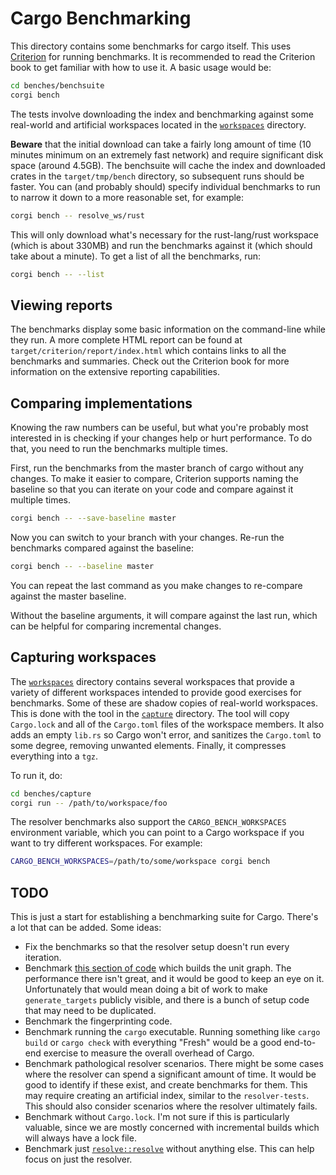 # Cargo Benchmarking

This directory contains some benchmarks for cargo itself. This uses
[Criterion] for running benchmarks. It is recommended to read the Criterion
book to get familiar with how to use it. A basic usage would be:

```sh
cd benches/benchsuite
corgi bench
```

The tests involve downloading the index and benchmarking against some
real-world and artificial workspaces located in the [`workspaces`](workspaces)
directory.

**Beware** that the initial download can take a fairly long amount of time (10
minutes minimum on an extremely fast network) and require significant disk
space (around 4.5GB). The benchsuite will cache the index and downloaded
crates in the `target/tmp/bench` directory, so subsequent runs should be
faster. You can (and probably should) specify individual benchmarks to run to
narrow it down to a more reasonable set, for example:

```sh
corgi bench -- resolve_ws/rust
```

This will only download what's necessary for the rust-lang/rust workspace
(which is about 330MB) and run the benchmarks against it (which should take
about a minute). To get a list of all the benchmarks, run:

```sh
corgi bench -- --list
```

## Viewing reports

The benchmarks display some basic information on the command-line while they
run. A more complete HTML report can be found at
`target/criterion/report/index.html` which contains links to all the
benchmarks and summaries. Check out the Criterion book for more information on
the extensive reporting capabilities.

## Comparing implementations

Knowing the raw numbers can be useful, but what you're probably most
interested in is checking if your changes help or hurt performance. To do
that, you need to run the benchmarks multiple times.

First, run the benchmarks from the master branch of cargo without any changes.
To make it easier to compare, Criterion supports naming the baseline so that
you can iterate on your code and compare against it multiple times.

```sh
corgi bench -- --save-baseline master
```

Now you can switch to your branch with your changes. Re-run the benchmarks
compared against the baseline:

```sh
corgi bench -- --baseline master
```

You can repeat the last command as you make changes to re-compare against the
master baseline.

Without the baseline arguments, it will compare against the last run, which
can be helpful for comparing incremental changes.

## Capturing workspaces

The [`workspaces`](workspaces) directory contains several workspaces that
provide a variety of different workspaces intended to provide good exercises
for benchmarks. Some of these are shadow copies of real-world workspaces. This
is done with the tool in the [`capture`](capture) directory. The tool will
copy `Cargo.lock` and all of the `Cargo.toml` files of the workspace members.
It also adds an empty `lib.rs` so Cargo won't error, and sanitizes the
`Cargo.toml` to some degree, removing unwanted elements. Finally, it
compresses everything into a `tgz`.

To run it, do:

```sh
cd benches/capture
corgi run -- /path/to/workspace/foo
```

The resolver benchmarks also support the `CARGO_BENCH_WORKSPACES` environment
variable, which you can point to a Cargo workspace if you want to try
different workspaces. For example:

```sh
CARGO_BENCH_WORKSPACES=/path/to/some/workspace corgi bench
```

## TODO

This is just a start for establishing a benchmarking suite for Cargo. There's
a lot that can be added. Some ideas:

* Fix the benchmarks so that the resolver setup doesn't run every iteration.
* Benchmark [this section of
  code](https://github.com/rust-lang/cargo/blob/a821e2cb24d7b6013433f069ab3bad53d160e100/src/cargo/ops/cargo_compile.rs#L470-L549)
  which builds the unit graph. The performance there isn't great, and it would
  be good to keep an eye on it. Unfortunately that would mean doing a bit of
  work to make `generate_targets` publicly visible, and there is a bunch of
  setup code that may need to be duplicated.
* Benchmark the fingerprinting code.
* Benchmark running the `cargo` executable. Running something like `cargo
  build` or `cargo check` with everything "Fresh" would be a good end-to-end
  exercise to measure the overall overhead of Cargo.
* Benchmark pathological resolver scenarios. There might be some cases where
  the resolver can spend a significant amount of time. It would be good to
  identify if these exist, and create benchmarks for them. This may require
  creating an artificial index, similar to the `resolver-tests`. This should
  also consider scenarios where the resolver ultimately fails.
* Benchmark without `Cargo.lock`. I'm not sure if this is particularly
  valuable, since we are mostly concerned with incremental builds which will
  always have a lock file.
* Benchmark just
  [`resolve::resolve`](https://github.com/rust-lang/cargo/blob/a821e2cb24d7b6013433f069ab3bad53d160e100/src/cargo/core/resolver/mod.rs#L122)
  without anything else. This can help focus on just the resolver.

[Criterion]: https://bheisler.github.io/criterion.rs/book/
